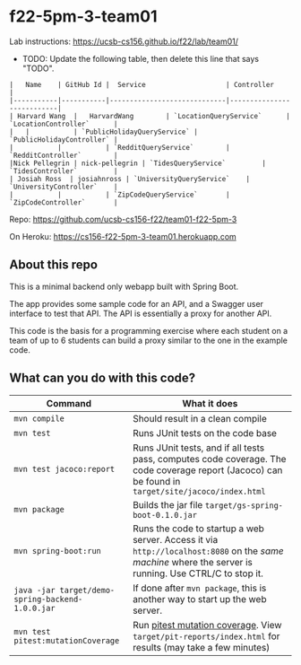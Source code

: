 # f22-5pm-3-team01

Lab instructions: <https://ucsb-cs156.github.io/f22/lab/team01/>

* TODO: Update the following table, then delete this line that says "TODO".

```
|   Name    | GitHub Id |  Service                    | Controller                |
|-----------|-----------|-----------------------------|---------------------------| 
| Harvard Wang  |   HarvardWang        | `LocationQueryService`      | `LocationController`      |   
|   |           | `PublicHolidayQueryService` | `PublicHolidayController` |   
|           |           | `RedditQueryService`        | `RedditController`        |   
|Nick Pellegrin | nick-pellegrin | `TidesQueryService`         | `TidesController`         |   
| Josiah Ross  | josiahnross | `UniversityQueryService`    | `UniversityController`    |
|           |           | `ZipCodeQueryService`       | `ZipCodeController`       |
```


Repo: https://github.com/ucsb-cs156-f22/team01-f22-5pm-3

On Heroku: https://cs156-f22-5pm-3-team01.herokuapp.com

## About this repo

This is a minimal backend only webapp built with Spring Boot.

The app provides some sample code for an API, and a Swagger user interface
to test that API.  The API is essentially a proxy for another API.

This code is the basis for a programming exercise where each student on a
team of up to 6 students can build a proxy similar to the one in the example code.

## What can you do with this code?

| Command | What it does   |
|----------|---------------------------------------|
| `mvn compile` | Should result in a clean compile |
| `mvn test` | Runs JUnit tests on the code base |
| `mvn test jacoco:report` | Runs JUnit tests, and if all tests pass, computes code coverage.  The code coverage report (Jacoco) can be found in `target/site/jacoco/index.html` |
| `mvn package` | Builds the jar file `target/gs-spring-boot-0.1.0.jar` |
| `mvn spring-boot:run` | Runs the code to startup a web server.  Access it via `http://localhost:8080` on the *same machine* where the server is running.  Use CTRL/C to stop it. |
| `java -jar target/demo-spring-backend-1.0.0.jar` | If done after `mvn package`, this is another way to start up the web server.|
| `mvn test pitest:mutationCoverage` | Run [pitest mutation coverage](https://pitest.org).  View `target/pit-reports/index.html` for results (may take a few minutes)|
